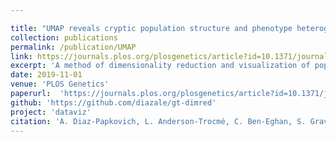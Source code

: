 ```yaml
---

title: "UMAP reveals cryptic population structure and phenotype heterogeneity in large genomic cohorts"
collection: publications
permalink: /publication/UMAP
link: https://journals.plos.org/plosgenetics/article?id=10.1371/journal.pgen.1008432
excerpt: 'A method of dimensionality reduction and visualization of population genetic data.'
date: 2019-11-01
venue: 'PLOS Genetics'
paperurl:  'https://journals.plos.org/plosgenetics/article?id=10.1371/journal.pgen.1008432'
github: 'https://github.com/diazale/gt-dimred'
project: 'dataviz'
citation: 'A. Diaz-Papkovich, L. Anderson-Trocmé, C. Ben-Eghan, S. Gravel (2019). &quot;UMAP reveals cryptic population structure and phenotype heterogeneity in large genomic cohorts.&quot; <i>PLoS Genet</i>. 15(11): e1008432. https://doi.org/10.1371/journal.pgen.1008432.'
---
```

